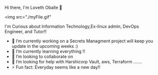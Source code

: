Hi there, I'm Loveth Oballe 👋

<img src="./myFile.gif"


I'm Curious about Information Technology,Ex-linux admin, DevOps Engineer, and Tutor!!

- 🔭 I’m currently working on a Secrets Managment project will keep you update in the upcoming weeks :)
- 🌱 I’m currently learning everything !!
- 👯 I’m looking to collaborate on 
- 🤔 I’m looking for help with Harshicorp Vault, aws, Terraform .......
- ⚡ Fun fact: Everyday seems like a new day!!

